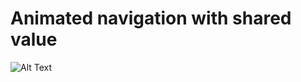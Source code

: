 # Animated navigation with shared value
![Alt Text](https://github.com/NvIGA/transitionSharedValue/blob/main/example.gif?raw=true)
